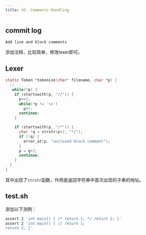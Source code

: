 ```yaml
---
title: 43. Comments Handling
---
```


## commit log

```plaintext
Add line and block comments
```

添加注释，比较简单，修改lexer即可。

## Lexer

```c
static Token *tokenize(char* filename, char *p) {
  // ...
   while(*p) {
    if (startswith(p, "//")) {
      p+=2;
      while(*p != '\n')
        p++;
      continue;
    }

    if (startswith(p, "/*")) {
      char *q = strstr(p+2, "*/");
      if (!q) {
        error_at(p, "unclosed block comment");
      }
      p = q+2;
      continue;
    }
  }
}
```

其中出现了`strstr`函数，作用是返回字符串中首次出现的子串的地址。

## test.sh

添加以下测例：

```bash
assert 2 'int main() { /* return 1; */ return 2; }'
assert 2 'int main() { // return 1;
return 2; }'
```

‍
